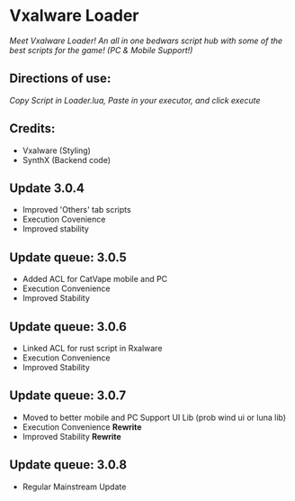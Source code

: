 # Vxalware Loader
*Meet Vxalware Loader! An all in one bedwars script hub with some of the best scripts for the game! (PC & Mobile Support!)*
## Directions of use:
*Copy Script in Loader.lua, Paste in your executor, and click execute*
## Credits:
- Vxalware (Styling)
- SynthX (Backend code)
## Update 3.0.4
- Improved 'Others' tab scripts
- Execution Covenience
- Improved stability
## Update queue: 3.0.5
- Added ACL for CatVape mobile and PC
- Execution Convenience
- Improved Stability
## Update queue: 3.0.6
- Linked ACL for rust script in Rxalware
- Execution Convenience
- Improved Stability
## Update queue: 3.0.7
- Moved to better mobile and PC Support UI Lib (prob wind ui or luna lib)
- Execution Convenience **Rewrite**
- Improved Stability **Rewrite**
## Update queue: 3.0.8
- Regular Mainstream Update
